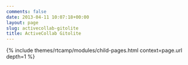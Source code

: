 ```yaml
---
comments: false
date: 2013-04-11 10:07:18+00:00
layout: page
slug: activecollab-gitolite
title: ActiveCollab Gitolite
---
```


{% include themes/rtcamp/modules/child-pages.html context=page.url depth=1 %}
